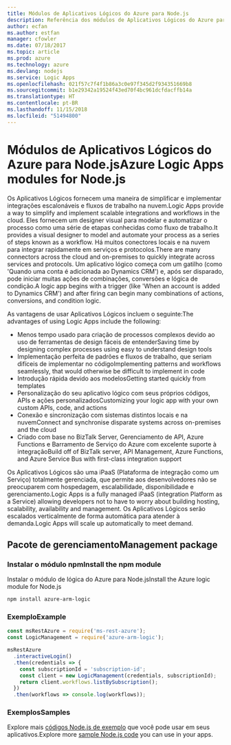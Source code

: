 ```yaml
---
title: Módulos de Aplicativos Lógicos do Azure para Node.js
description: Referência dos módulos de Aplicativos Lógicos do Azure para Node.js
author: ecfan
ms.author: estfan
manager: cfowler
ms.date: 07/18/2017
ms.topic: article
ms.prod: azure
ms.technology: azure
ms.devlang: nodejs
ms.service: Logic Apps
ms.openlocfilehash: 021f57c7f4f1b86a3c0e97f345d2f934351669b8
ms.sourcegitcommit: b1e29342a19524f43ed70f4bc961dcfdacffb14a
ms.translationtype: HT
ms.contentlocale: pt-BR
ms.lasthandoff: 11/15/2018
ms.locfileid: "51494800"
---
```

# <a name="azure-logic-apps-modules-for-nodejs"></a><span data-ttu-id="12864-103">Módulos de Aplicativos Lógicos do Azure para Node.js</span><span class="sxs-lookup"><span data-stu-id="12864-103">Azure Logic Apps modules for Node.js</span></span>

<span data-ttu-id="12864-104">Os Aplicativos Lógicos fornecem uma maneira de simplificar e implementar integrações escalonáveis e fluxos de trabalho na nuvem.</span><span class="sxs-lookup"><span data-stu-id="12864-104">Logic Apps provide a way to simplify and implement scalable integrations and workflows in the cloud.</span></span> <span data-ttu-id="12864-105">Eles fornecem um designer visual para modelar e automatizar o processo como uma série de etapas conhecidas como fluxo de trabalho.</span><span class="sxs-lookup"><span data-stu-id="12864-105">It provides a visual designer to model and automate your process as a series of steps known as a workflow.</span></span> <span data-ttu-id="12864-106">Há muitos conectores locais e na nuvem para integrar rapidamente em serviços e protocolos.</span><span class="sxs-lookup"><span data-stu-id="12864-106">There are many connectors across the cloud and on-premises to quickly integrate across services and protocols.</span></span> <span data-ttu-id="12864-107">Um aplicativo lógico começa com um gatilho (como 'Quando uma conta é adicionada ao Dynamics CRM') e, após ser disparado, pode iniciar muitas ações de combinações, conversões e lógica de condição.</span><span class="sxs-lookup"><span data-stu-id="12864-107">A logic app begins with a trigger (like 'When an account is added to Dynamics CRM') and after firing can begin many combinations of actions, conversions, and condition logic.</span></span>

<span data-ttu-id="12864-108">As vantagens de usar Aplicativos Lógicos incluem o seguinte:</span><span class="sxs-lookup"><span data-stu-id="12864-108">The advantages of using Logic Apps include the following:</span></span>
- <span data-ttu-id="12864-109">Menos tempo usado para criação de processos complexos devido ao uso de ferramentas de design fáceis de entender</span><span class="sxs-lookup"><span data-stu-id="12864-109">Saving time by designing complex processes using easy to understand design tools</span></span>
- <span data-ttu-id="12864-110">Implementação perfeita de padrões e fluxos de trabalho, que seriam difíceis de implementar no código</span><span class="sxs-lookup"><span data-stu-id="12864-110">Implementing patterns and workflows seamlessly, that would otherwise be difficult to implement in code</span></span>
- <span data-ttu-id="12864-111">Introdução rápida devido aos modelos</span><span class="sxs-lookup"><span data-stu-id="12864-111">Getting started quickly from templates</span></span>
- <span data-ttu-id="12864-112">Personalização do seu aplicativo lógico com seus próprios códigos, APIs e ações personalizados</span><span class="sxs-lookup"><span data-stu-id="12864-112">Customizing your logic app with your own custom APIs, code, and actions</span></span>
- <span data-ttu-id="12864-113">Conexão e sincronização com sistemas distintos locais e na nuvem</span><span class="sxs-lookup"><span data-stu-id="12864-113">Connect and synchronise disparate systems across on-premises and the cloud</span></span>
- <span data-ttu-id="12864-114">Criado com base no BizTalk Server, Gerenciamento de API, Azure Functions e Barramento de Serviço do Azure com excelente suporte à integração</span><span class="sxs-lookup"><span data-stu-id="12864-114">Build off of BizTalk server, API Management, Azure Functions, and Azure Service Bus with first-class integration support</span></span>

<span data-ttu-id="12864-115">Os Aplicativos Lógicos são uma iPaaS (Plataforma de integração como um Serviço) totalmente gerenciada, que permite aos desenvolvedores não se preocuparem com hospedagem, escalabilidade, disponibilidade e gerenciamento.</span><span class="sxs-lookup"><span data-stu-id="12864-115">Logic Apps is a fully managed iPaaS (integration Platform as a Service) allowing developers not to have to worry about building hosting, scalability, availability and management.</span></span> <span data-ttu-id="12864-116">Os Aplicativos Lógicos serão escalados verticalmente de forma automática para atender à demanda.</span><span class="sxs-lookup"><span data-stu-id="12864-116">Logic Apps will scale up automatically to meet demand.</span></span>

## <a name="management-package"></a><span data-ttu-id="12864-117">Pacote de gerenciamento</span><span class="sxs-lookup"><span data-stu-id="12864-117">Management package</span></span>

### <a name="install-the-npm-module"></a><span data-ttu-id="12864-118">Instalar o módulo npm</span><span class="sxs-lookup"><span data-stu-id="12864-118">Install the npm module</span></span>

<span data-ttu-id="12864-119">Instalar o módulo de lógica do Azure para Node.js</span><span class="sxs-lookup"><span data-stu-id="12864-119">Install the Azure logic module for Node.js</span></span>

```bash
npm install azure-arm-logic
```

### <a name="example"></a><span data-ttu-id="12864-120">Exemplo</span><span class="sxs-lookup"><span data-stu-id="12864-120">Example</span></span>

```javascript
const msRestAzure = require('ms-rest-azure');
const LogicManagement = require('azure-arm-logic');

msRestAzure
  .interactiveLogin()
  .then(credentials => {
    const subscriptionId = 'subscription-id';
    const client = new LogicManagement(credentials, subscriptionId);
    return client.workflows.listBySubscription();
  })
  .then(workflows => console.log(workflows));
```

### <a name="samples"></a><span data-ttu-id="12864-121">Exemplos</span><span class="sxs-lookup"><span data-stu-id="12864-121">Samples</span></span>

<span data-ttu-id="12864-122">Explore mais [códigos Node.js de exemplo](https://azure.microsoft.com/resources/samples/?platform=nodejs) que você pode usar em seus aplicativos.</span><span class="sxs-lookup"><span data-stu-id="12864-122">Explore more [sample Node.js code](https://azure.microsoft.com/resources/samples/?platform=nodejs) you can use in your apps.</span></span>

